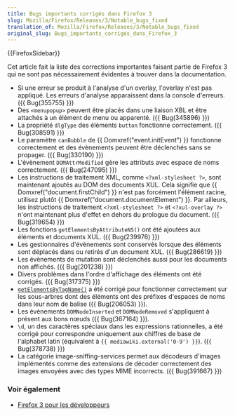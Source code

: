 ```yaml
---
title: Bugs importants corrigés dans Firefox 3
slug: Mozilla/Firefox/Releases/3/Notable_bugs_fixed
translation_of: Mozilla/Firefox/Releases/3/Notable_bugs_fixed
original_slug: Bugs_importants_corrigés_dans_Firefox_3
---
```

{{FirefoxSidebar}}

Cet article fait la liste des corrections importantes faisant partie de Firefox 3 qui ne sont pas nécessairement évidentes à trouver dans la documentation.

- Si une erreur se produit à l'analyse d'un overlay, l'overlay n'est pas appliqué. Les erreurs d'analyse apparaissent dans la console d'erreurs. ({{ Bug(355755) }})
- Des `<menupopup>` peuvent être placés dans une liaison XBL et être attachés à un élément de menu ou apparenté. ({{ Bug(345896) }})
- La propriété `dlgType` des éléments `button` fonctionne correctement. ({{ Bug(308591) }})
- Le paramètre `canBubble` de {{ Domxref("event.initEvent") }} fonctionne correctement et des évènements peuvent être déclenchés sans se propager. ({{ Bug(330190) }})
- L'évènement `DOMAttrModified` gère les attributs avec espace de noms correctement. ({{ Bug(247095) }})
- Les instructions de traitement XML, comme `<?xml-stylesheet ?>`, sont maintenant ajoutés au DOM des documents XUL. Cela signifie que {{ Domxref("document.firstChild") }} n'est pas forcément l'élément racine, utilisez plutôt {{ Domxref("document.documentElement") }}. Par ailleurs, les instructions de traitement `<?xml-stylesheet ?>` et `<?xul-overlay ?>` n'ont maintenant plus d'effet en dehors du prologue du document. ({{ Bug(319654) }})
- Les fonctions `getElementsByAttributeNS()` ont été ajoutées aux éléments et documents XUL. ({{ Bug(239976) }})
- Les gestionnaires d'évènements sont conservés lorsque des éléments sont déplacés dans ou retirés d'un document XUL. ({{ Bug(286619) }})
- Les évènements de mutation sont déclenchés aussi pour les documents non affichés. ({{ Bug(201238) }})
- Divers problèmes dans l'ordre d'affichage des éléments ont été corrigés. ({{ Bug(317375) }})
- [`getElementsByTagName()`](fr/DOM/element.getElementsByTagName) a été corrigé pour fonctionner correctement sur les sous-arbres dont des éléments ont des préfixes d'espaces de noms dans leur nom de balise ({{ Bug(206053) }}).
- Les évènements `DOMNodeInserted` et `DOMNodeRemoved` s'appliquent à présent aux bons nœuds ({{ Bug(367164) }}).
- `\d`, un des caractères spéciaux dans les expressions rationnelles, a été corrigé pour correspondre uniquement aux chiffres de base de l'alphabet latin (équivalent à `{{ mediawiki.external('0-9') }}`). ({{ Bug(378738) }})
- La catégorie image-sniffing-services permet aux décodeurs d'images implémentés comme des extensions de décoder correctement des images envoyées avec des types MIME incorrects. ({{ Bug(391667) }})

### Voir également

- [Firefox 3 pour les développeurs](fr/Firefox_3_pour_les_d%c3%a9veloppeurs)
